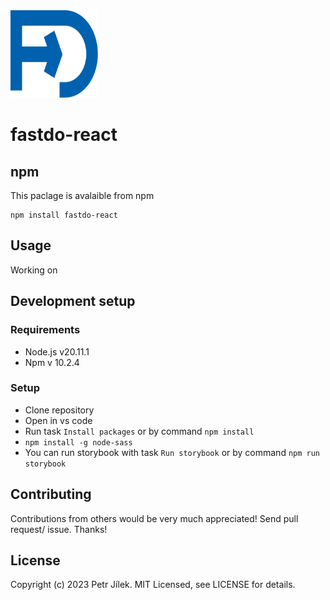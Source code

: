 <img width="140" height="140" src="./assets/logo.svg" alt="fastdo-react logo">

# fastdo-react

## npm

This paclage is avalaible from npm

```
npm install fastdo-react
```

## Usage

Working on

## Development setup

### Requirements

- Node.js v20.11.1
- Npm v 10.2.4

### Setup

- Clone repository
- Open in vs code
- Run task `Install packages` or by command `npm install`
- `npm install -g node-sass`
- You can run storybook with task `Run storybook` or by command `npm run storybook`

## Contributing

Contributions from others would be very much appreciated! Send pull request/ issue. Thanks!

## License

Copyright (c) 2023 Petr Jílek. MIT Licensed, see LICENSE for details.
